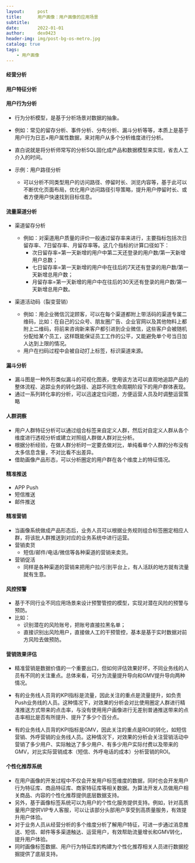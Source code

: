```yaml
---
layout:     post
title:      用户画像：用户画像的应用场景
subtitle:   
date:       2022-01-01
author:     dex0423
header-img: img/post-bg-os-metro.jpg
catalog: true
tags:
    - 用户画像
---
```





#### 经营分析



#### 用户特征分析


#### 用户行为分析

- 行为分析模型，是基于分析场景对数据的抽象。
- 例如：常见的留存分析、事件分析、分布分析、漏斗分析等等，本质上是基于用户行为日志+用户属性数据，来对用户从多个分析维度进行分析。
- 直白说就是将分析师常写的分析SQL固化成产品和数据模型来实现，省去人工介入的时间。

- 示例：用户路径分析
  - 可以分析不同类型用户的访问路径、停留时长、浏览内容等，基于此可以不断优化页面布局，优化用户访问路径引导策略，提升用户停留时长、或者方便用户快速找到目标信息。

#### 流量渠道分析

- 渠道留存分析
  - 例如：对渠道用户质量的评价一般通过留存率来进行，主要指标包括次日留存率、7日留存率、月留存率等。这几个指标的计算口径如下：
    - 次日留存率=第一天新增的用户中第二天还登录的用户数/第一天新增用户总数；
    - 七日留存率=第一天新增的用户中在往后的7天还有登录的用户数/第一天新增总用户数；
    - 月留存率=第一天新增的用户中在往后的30天还有登录的用户数/第一天新增总用户数。

- 渠道活动码（裂变营销）
  - 例如：用企业微信沉淀顾客，可以在每个渠道都附上带活码的渠道专属二维码，比如：在自己的公众号、朋友圈广告、企业官网以及其他物料上都附上二维码，将前来咨询新来客户都引进到企业微信，这些客户会被随机分配给某个员工，这样既能保证员工工作的公平，又能避免单个号当日加人达到上限的情况。
  - 用户在扫码过程中会被自动打上标签，标识渠道来源。

#### 漏斗分析

- 漏斗图是一种外形类似漏斗的可视化图表，使用该方法可以直观地追踪产品的整体流程、追踪业务的转化路径、追踪不同生命周期阶段下的用户群体表现。
- 通过一系列转化率的分析，可以迅速定位问题，方便运营人员及时调整运营策略

#### 人群洞察

- 用户人群特征分析可以通过组合标签来自定义人群，然后对自定义人群从各个维度进行透视分析或建立对照组人群做人群对比分析。
- 根据分析经验，在做人群分析时一定要去做对比，单纯看单个人群的分布没有太多信息含量，不对比看不出差异。
- 借助画像产品形态，可以分析圈定的用户群在各个维度上的特征情况。

#### 精准推送

- APP Push
- 短信推送
- 邮件推送

#### 精准营销

- 当画像系统做成产品形态后，业务人员可以根据业务规则组合标签圈定相应人群，将该批人群推送到对应的业务系统中进行运营。
- 营销卖货
  - 短信/邮件/电话/微信等各种渠道的营销来卖货。
- 营销促活
  - 同样是各种渠道的营销来把用户拉/引到平台上，有人活跃的地方就有流量就有生意。

#### 风控预警

- 基于不同行业不同应用场景来设计预警管控的模型，实现对潜在风险的预警与预防。
- 比如：
  - 识别潜在的风险账号，把账号直接拉黑名单；
  - 直接识别出风险用户，直接做人工的干预管控，基本是基于实时数据对前方风险去做预防。

#### 营销效果评估

- 精准营销是数据价值的一个重要出口，但如何评估效果好坏，不同业务线的人员有不同的关注重点。总体来看，可分为流量提升导向和GMV提升导向两种情况。

- 有的业务线人员背的KPI指标是流量，因此关注的重点是流量提升，如负责Push业务线的人员。这种情况下，对效果的分析会对比使用圈定人群进行精准推送方式带来的点击率，与没有使用用户画像进行无差别普通推送带来的点击率相比是否有所提升、提升了多少个百分点。

- 有的业务线人员背的KPI指标是GMV，因此关注的重点是ROI的转化，如短信营销、外呼营销的业务线人员。这种情况下，对效果的分析会关注营销活动中营销了多少用户、实际触达了多少用户、有多少用户实际付费以及带来的GMV，对比实际营销成本（短信、外呼电话的成本）分析营销的ROI。

#### 个性化推荐系统

- 在用户画像的开发过程中不仅会开发用户标签维度的数据，同时也会开发用户行为特征库、商品特征库、商家特征库等相关数据。为算法开发人员做用户相关商品、内容的个性化推荐提供底层数据支持。
- 另外，基于画像标签系统可以为用户的个性化服务提供支持。例如，针对高质量用户提供VIP专人客服，可以让该部分头部用户享受到高质量服务，有效提升用户体验。
- 对于业务人员从经营分析的多个维度分析了解用户特征，可进一步通过消息推送、短信、邮件等多渠道触达、运营用户，有效帮助流量增长和GMV转化，提升用户体验。
- 同时画像标签数据、用户行为特征库的构建为个性化推荐相关人员进行数据挖掘提供了底层支持。

